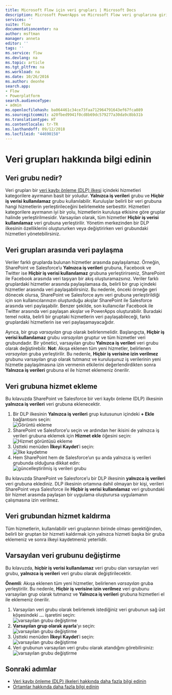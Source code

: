 ```yaml
---
title: Microsoft Flow için veri grupları | Microsoft Docs
description: Microsoft PowerApps ve Microsoft Flow veri gruplarına giriş.
services: ''
suite: flow
documentationcenter: na
author: msftman
manager: anneta
editor: ''
tags: ''
ms.service: flow
ms.devlang: na
ms.topic: article
ms.tgt_pltfrm: na
ms.workload: na
ms.date: 10/26/2016
ms.author: deonhe
search.app:
- Flow
- Powerplatform
search.audienceType:
- admin
ms.openlocfilehash: ba064461c34ce73faa712964791643ef67fca089
ms.sourcegitcommit: a20fbed9941f0cd8b69dc579277a30da9c8bb31b
ms.translationtype: HT
ms.contentlocale: tr-TR
ms.lasthandoff: 09/12/2018
ms.locfileid: "44690158"
---
```

# <a name="learn-all-about-data-groups"></a>Veri grupları hakkında bilgi edinin
## <a name="what-is-a-data-group"></a>Veri grubu nedir?
Veri grupları bir [veri kaybı önleme (DLP) ilkesi](prevent-data-loss.md) içindeki hizmetleri kategorilere ayırmanın basit bir yoludur. **Yalnızca iş verileri** grubu ve **Hiçbir iş verisi kullanılamaz** grubu kullanılabilir. Kuruluşlar belirli bir veri grubuna hangi hizmetlerin yerleştirileceğini belirlemekte serbesttir. Hizmetleri kategorilere ayırmanın iyi bir yolu, hizmetlerin kuruluşa etkisine göre gruplar halinde yerleştirilmesidir. Varsayılan olarak, tüm hizmetler **Hiçbir iş verisi kullanılamaz** veri grubuna yerleştirilir. Yönetim merkezinden bir DLP ilkesinin özelliklerini oluştururken veya değiştirirken veri grubundaki hizmetleri yönetebilirsiniz.

## <a name="how-data-is-shared-between-data-groups"></a>Veri grupları arasında veri paylaşma
Veriler farklı gruplarda bulunan hizmetler arasında paylaşılamaz. Örneğin, SharePoint ve Salesforce’u **Yalnızca iş verileri** grubuna, Facebook ve Twitter ise **Hiçbir iş verisi kullanılamaz** grubuna yerleştirirseniz, SharePoint ile Facebook arasında veri taşıyan bir akış oluşturamazsınız. Veriler farklı gruplardaki hizmetler arasında paylaşılamasa da, belirli bir grup içindeki hizmetler arasında veri paylaşabilirsiniz. Bu nedenle, önceki örneğe geri dönecek olursa, SharePoint ve Salesforce aynı veri grubuna yerleştirildiği için son kullanıcılarınızın oluşturduğu akışlar SharePoint ile Salesforce arasında veri paylaşabilir. Benzer şekilde, son kullanıcılar Facebook ile Twitter arasında veri paylaşan akışlar ve PowerApps oluşturabilir. Buradaki temel nokta, belirli bir gruptaki hizmetlerin veri paylaşabileceği, farklı gruplardaki hizmetlerin ise veri paylaşamayacağıdır.  

Ayrıca, bir grup *varsayılan* grup olarak belirlenmelidir. Başlangıçta, **Hiçbir iş verisi kullanılamaz** grubu *varsayılan* gruptur ve tüm hizmetler veri grubundadır. Bir yönetici, varsayılan grubu **Yalnızca iş verileri** veri grubu olarak değiştirebilir. **Not**: Akışa eklenen tüm yeni hizmetler, belirlenen *varsayılan* gruba yerleştirilir. Bu nedenle, **Hiçbir iş verisine izin verilmez** grubunu varsayılan grup olarak tutmanız ve kuruluşunuz iş verilerinin yeni hizmetle paylaşılmasına izin vermenin etkilerini değerlendirdikten sonra **Yalnızca iş verileri** grubuna el ile hizmet eklemeniz önerilir.

## <a name="add-services-to-a-data-group"></a>Veri grubuna hizmet ekleme
Bu kılavuzda SharePoint ve Salesforce bir veri kaybı önleme (DLP) ilkesinin **yalnızca iş verileri** veri grubuna eklenecektir. 

1. Bir DLP ilkesinin **Yalnızca iş verileri** grup kutusunun içindeki **+ Ekle** bağlantısını seçin:    
   ![Görüntü ekleme](./media/introduction-to-data-groups/add-to-data-group-1.png)  
2. SharePoint ve Salesforce’u seçin ve ardından her ikisini de yalnızca iş verileri grubuna eklemek için **Hizmet ekle** öğesini seçin:    
   ![Hizmet görüntüsü ekleme](./media/introduction-to-data-groups/add-to-data-group-2.png)  
3. Üstteki menüden **İlkeyi Kaydet**’i seçin:  
   ![İlke kaydetme](./media/introduction-to-data-groups/add-to-data-group-4.png) 
4. Hem SharePoint hem de Salesforce’un şu anda yalnızca iş verileri grubunda olduğuna dikkat edin:  
   ![güncelleştirilmiş iş verileri grubu](./media/introduction-to-data-groups/add-to-data-group-3.png)   

Bu kılavuzda SharePoint ve Salesforce’u bir DLP ilkesinin **yalnızca iş verileri** veri grubuna eklediniz. DLP ilkesinin ortamına dahil olmayan bir kişi, verileri SharePoint veya Salesforce ile **Hiçbir iş verisi kullanılamaz** veri grubundaki bir hizmet arasında paylaşan bir uygulama oluşturursa uygulamanın çalışmasına izin verilmez.

## <a name="remove-services-from-a-data-group"></a>Veri grubundan hizmet kaldırma
Tüm hizmetlerin, kullanılabilir veri gruplarının birinde olması gerektiğinden, belirli bir gruptan bir hizmeti kaldırmak için yalnızca hizmeti başka bir gruba eklemeniz ve sonra ilkeyi kaydetmeniz yeterlidir.  

## <a name="change-the-default-data-group"></a>Varsayılan veri grubunu değiştirme
Bu kılavuzda, **hiçbir iş verisi kullanılamaz** veri grubu olan varsayılan veri grubu, **yalnızca iş verileri** veri grubu olarak değiştirilecektir.  

**Önemli**: Akışa eklenen tüm yeni hizmetler, belirlenen *varsayılan* gruba yerleştirilir. Bu nedenle, **Hiçbir iş verisine izin verilmez** veri grubunu varsayılan grup olarak tutmanız ve **Yalnızca iş verileri** grubuna hizmetleri el ile eklemeniz önerilir.

1. Varsayılan veri grubu olarak belirlemek istediğiniz veri grubunun sağ üst köşesindeki **...** işaretini seçin:    
   ![varsayılan grubu değiştirme](./media/introduction-to-data-groups/default-data-group-0.png)  
2. **Varsayılan grup olarak ayarla**’yı seçin:  
   ![varsayılan grubu değiştirme](./media/introduction-to-data-groups/default-data-group-1.png)   
3. Üstteki menüden **İlkeyi Kaydet**’i seçin:  
   ![varsayılan grubu değiştirme](./media/introduction-to-data-groups/add-to-data-group-4.png) 
4. Veri grubunun varsayılan veri grubu olarak atandığını görebilirsiniz:  
   ![varsayılan grubu değiştirme](./media/introduction-to-data-groups/default-data-group-2.png)   

## <a name="next-steps"></a>Sonraki adımlar
* [Veri kaybı önleme (DLP) ilkeleri hakkında daha fazla bilgi edinin](prevent-data-loss.md)
* [Ortamlar hakkında daha fazla bilgi edinin](environments-overview-admin.md)   

